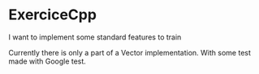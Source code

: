 # ExerciceCpp

I want to implement some standard features to train

Currently there is only a part of a Vector implementation.
With some test made with Google test.
